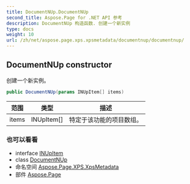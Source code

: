 ```yaml
---
title: DocumentNUp.DocumentNUp
second_title: Aspose.Page for .NET API 参考
description: DocumentNUp 构造函数. 创建一个新实例
type: docs
weight: 10
url: /zh/net/aspose.page.xps.xpsmetadata/documentnup/documentnup/
---
```

## DocumentNUp constructor

创建一个新实例。

```csharp
public DocumentNUp(params INUpItem[] items)
```

| 范围 | 类型 | 描述 |
| --- | --- | --- |
| items | INUpItem[] | 特定于该功能的项目数组。 |

### 也可以看看

* interface [INUpItem](../../nup.inupitem/)
* class [DocumentNUp](../)
* 命名空间 [Aspose.Page.XPS.XpsMetadata](../../documentnup/)
* 部件 [Aspose.Page](../../../)


